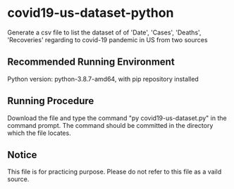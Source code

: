 # covid19-us-dataset-python
<p>
Generate a csv file to list the dataset of of 'Date', 'Cases', 'Deaths', 'Recoveries' regarding to covid-19 pandemic in US from two sources
</p>

## Recommended Running Environment 
<p>
Python version: python-3.8.7-amd64, with pip repository installed

## Running Procedure
<p>
Download the file and type the command "py covid19-us-dataset.py" in the command prompt. The command should be committed in the directory which the file locates.
</p>

## Notice
<p>
This file is for practicing purpose. Please do not refer to this file as a vaild source.
</p>
